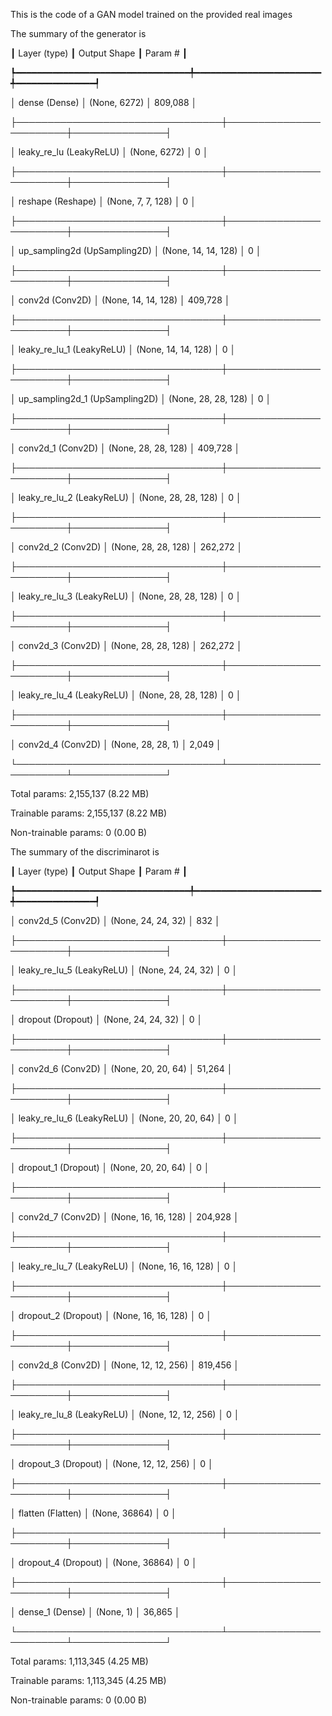 This is the code of a GAN model trained on the provided real images 

The summary of the generator is

┃ Layer (type)                    ┃ Output Shape           ┃       Param # ┃

┡━━━━━━━━━━━━━━━━━━━━━━━━━━━━━━━━━╇━━━━━━━━━━━━━━━━━━━━━━━━╇━━━━━━━━━━━━━━━┩

│ dense (Dense)                   │ (None, 6272)           │       809,088 │

├─────────────────────────────────┼────────────────────────┼───────────────┤

│ leaky_re_lu (LeakyReLU)         │ (None, 6272)           │             0 │

├─────────────────────────────────┼────────────────────────┼───────────────┤

│ reshape (Reshape)               │ (None, 7, 7, 128)      │             0 │

├─────────────────────────────────┼────────────────────────┼───────────────┤

│ up_sampling2d (UpSampling2D)    │ (None, 14, 14, 128)    │             0 │

├─────────────────────────────────┼────────────────────────┼───────────────┤

│ conv2d (Conv2D)                 │ (None, 14, 14, 128)    │       409,728 │

├─────────────────────────────────┼────────────────────────┼───────────────┤

│ leaky_re_lu_1 (LeakyReLU)       │ (None, 14, 14, 128)    │             0 │

├─────────────────────────────────┼────────────────────────┼───────────────┤

│ up_sampling2d_1 (UpSampling2D)  │ (None, 28, 28, 128)    │             0 │

├─────────────────────────────────┼────────────────────────┼───────────────┤

│ conv2d_1 (Conv2D)               │ (None, 28, 28, 128)    │       409,728 │

├─────────────────────────────────┼────────────────────────┼───────────────┤

│ leaky_re_lu_2 (LeakyReLU)       │ (None, 28, 28, 128)    │             0 │

├─────────────────────────────────┼────────────────────────┼───────────────┤

│ conv2d_2 (Conv2D)               │ (None, 28, 28, 128)    │       262,272 │

├─────────────────────────────────┼────────────────────────┼───────────────┤

│ leaky_re_lu_3 (LeakyReLU)       │ (None, 28, 28, 128)    │             0 │

├─────────────────────────────────┼────────────────────────┼───────────────┤

│ conv2d_3 (Conv2D)               │ (None, 28, 28, 128)    │       262,272 │

├─────────────────────────────────┼────────────────────────┼───────────────┤

│ leaky_re_lu_4 (LeakyReLU)       │ (None, 28, 28, 128)    │             0 │

├─────────────────────────────────┼────────────────────────┼───────────────┤

│ conv2d_4 (Conv2D)               │ (None, 28, 28, 1)      │         2,049 │

└─────────────────────────────────┴────────────────────────┴───────────────┘

 Total params: 2,155,137 (8.22 MB)
 
 Trainable params: 2,155,137 (8.22 MB)
 
 Non-trainable params: 0 (0.00 B)

 The summary of the discriminarot is

┃ Layer (type)                    ┃ Output Shape           ┃       Param # ┃

┡━━━━━━━━━━━━━━━━━━━━━━━━━━━━━━━━━╇━━━━━━━━━━━━━━━━━━━━━━━━╇━━━━━━━━━━━━━━━┩

│ conv2d_5 (Conv2D)               │ (None, 24, 24, 32)     │           832 │

├─────────────────────────────────┼────────────────────────┼───────────────┤

│ leaky_re_lu_5 (LeakyReLU)       │ (None, 24, 24, 32)     │             0 │

├─────────────────────────────────┼────────────────────────┼───────────────┤

│ dropout (Dropout)               │ (None, 24, 24, 32)     │             0 │

├─────────────────────────────────┼────────────────────────┼───────────────┤

│ conv2d_6 (Conv2D)               │ (None, 20, 20, 64)     │        51,264 │

├─────────────────────────────────┼────────────────────────┼───────────────┤

│ leaky_re_lu_6 (LeakyReLU)       │ (None, 20, 20, 64)     │             0 │

├─────────────────────────────────┼────────────────────────┼───────────────┤

│ dropout_1 (Dropout)             │ (None, 20, 20, 64)     │             0 │

├─────────────────────────────────┼────────────────────────┼───────────────┤

│ conv2d_7 (Conv2D)               │ (None, 16, 16, 128)    │       204,928 │

├─────────────────────────────────┼────────────────────────┼───────────────┤

│ leaky_re_lu_7 (LeakyReLU)       │ (None, 16, 16, 128)    │             0 │

├─────────────────────────────────┼────────────────────────┼───────────────┤

│ dropout_2 (Dropout)             │ (None, 16, 16, 128)    │             0 │

├─────────────────────────────────┼────────────────────────┼───────────────┤

│ conv2d_8 (Conv2D)               │ (None, 12, 12, 256)    │       819,456 │

├─────────────────────────────────┼────────────────────────┼───────────────┤

│ leaky_re_lu_8 (LeakyReLU)       │ (None, 12, 12, 256)    │             0 │

├─────────────────────────────────┼────────────────────────┼───────────────┤

│ dropout_3 (Dropout)             │ (None, 12, 12, 256)    │             0 │

├─────────────────────────────────┼────────────────────────┼───────────────┤

│ flatten (Flatten)               │ (None, 36864)          │             0 │

├─────────────────────────────────┼────────────────────────┼───────────────┤

│ dropout_4 (Dropout)             │ (None, 36864)          │             0 │

├─────────────────────────────────┼────────────────────────┼───────────────┤

│ dense_1 (Dense)                 │ (None, 1)              │        36,865 │

└─────────────────────────────────┴────────────────────────┴───────────────┘

 Total params: 1,113,345 (4.25 MB)
 
 Trainable params: 1,113,345 (4.25 MB)
 
 Non-trainable params: 0 (0.00 B)
 
